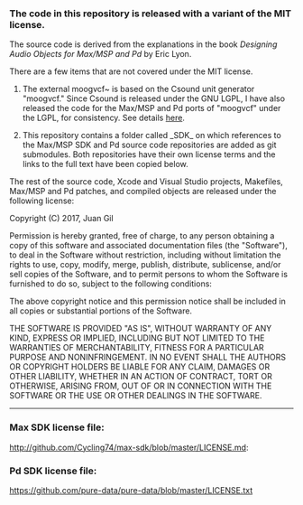 ### The code in this repository is released with a variant of the MIT license.
The source code is derived from the explanations in the book *Designing Audio
Objects for Max/MSP and Pd* by Eric Lyon.

There are a few items that are not covered under the MIT license.

1. The external moogvcf~ is based on the Csound unit generator "moogvcf." Since
Csound is released under the GNU LGPL, I have also released the code for the
Max/MSP and Pd ports of "moogvcf" under the LGPL, for consistency. See details
[here](moogvcf~/Source/license.txt).

2. This repository contains a folder called \_SDK\_ on which references to the
Max/MSP SDK and Pd source code repositories are added as git submodules. Both
repositories have their own license terms and the links to the full text have
been copied below.

The rest of the source code, Xcode and Visual Studio projects, Makefiles,
Max/MSP and Pd patches, and compiled objects are released under the following
license:

Copyright (C) 2017, Juan Gil

Permission is hereby granted, free of charge, to any person obtaining a copy of
this software and associated documentation files (the "Software"), to deal in
the Software without restriction, including without limitation the rights to
use, copy, modify, merge, publish, distribute, sublicense, and/or sell copies
of the Software, and to permit persons to whom the Software is furnished to do
so, subject to the following conditions:

The above copyright notice and this permission notice shall be included in all
copies or substantial portions of the Software.

THE SOFTWARE IS PROVIDED "AS IS", WITHOUT WARRANTY OF ANY KIND, EXPRESS OR
IMPLIED, INCLUDING BUT NOT LIMITED TO THE WARRANTIES OF MERCHANTABILITY,
FITNESS FOR A PARTICULAR PURPOSE AND NONINFRINGEMENT. IN NO EVENT SHALL THE
AUTHORS OR COPYRIGHT HOLDERS BE LIABLE FOR ANY CLAIM, DAMAGES OR OTHER
LIABILITY, WHETHER IN AN ACTION OF CONTRACT, TORT OR OTHERWISE, ARISING FROM,
OUT OF OR IN CONNECTION WITH THE SOFTWARE OR THE USE OR OTHER DEALINGS IN
THE SOFTWARE.

********************************************************************************

### Max SDK license file:
http://github.com/Cycling74/max-sdk/blob/master/LICENSE.md:

### Pd SDK license file:
https://github.com/pure-data/pure-data/blob/master/LICENSE.txt
